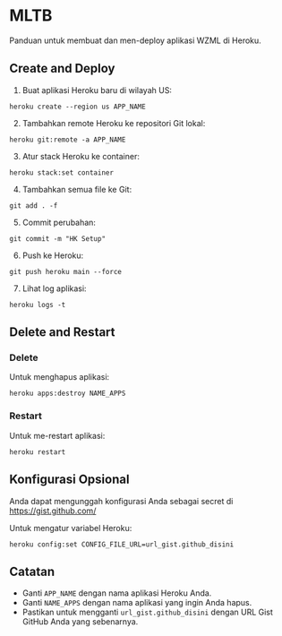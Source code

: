 
# MLTB

Panduan untuk membuat dan men-deploy aplikasi WZML di Heroku.

## Create and Deploy

1. Buat aplikasi Heroku baru di wilayah US:
```shell
heroku create --region us APP_NAME
```

2. Tambahkan remote Heroku ke repositori Git lokal:
```shell
heroku git:remote -a APP_NAME
```

3. Atur stack Heroku ke container:
```shell
heroku stack:set container
```

4. Tambahkan semua file ke Git:
```shell
git add . -f
```

5. Commit perubahan:
```shell
git commit -m "HK Setup"
```

6. Push ke Heroku:
```shell
git push heroku main --force
```

7. Lihat log aplikasi:
```shell
heroku logs -t
```

## Delete and Restart

### Delete
Untuk menghapus aplikasi:
```shell
heroku apps:destroy NAME_APPS
```

### Restart
Untuk me-restart aplikasi:
```shell
heroku restart
```

## Konfigurasi Opsional

Anda dapat mengunggah konfigurasi Anda sebagai secret di https://gist.github.com/

Untuk mengatur variabel Heroku:
```shell
heroku config:set CONFIG_FILE_URL=url_gist.github_disini
```

## Catatan

- Ganti `APP_NAME` dengan nama aplikasi Heroku Anda.
- Ganti `NAME_APPS` dengan nama aplikasi yang ingin Anda hapus.
- Pastikan untuk mengganti `url_gist.github_disini` dengan URL Gist GitHub Anda yang sebenarnya.



